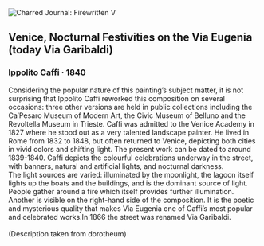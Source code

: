 <div class="artwork-of-the-day">
  <div class="container">
    <div class="img-wrapper">
      <img
        src="https://uploads4.wikiart.org/00177/images/ippolito-kaffi/ippolito-caffi-festival-in-venice.jpg!Large.jpg"
        alt="Charred Journal: Firewritten V" />
    </div>
    <div class="artwork-detail">
      <div class="artwork-origin"> 
        <h2 class="artwork-name">Venice, Nocturnal Festivities on the Via Eugenia (today Via Garibaldi)</h2>
        <h3 class="artist">
          Ippolito Caffi
                    ·  1840
        </h3>
      </div>
      <p class="description">
        <span class="artwork-description-text ng-binding" ng-bind-html="viewModel.ArtworkOfTheDay.Description | unsafe">Considering the popular nature of this painting’s subject matter, it is not surprising that Ippolito Caffi reworked this composition on several occasions: three other versions are held in public collections including the Ca’Pesaro Museum of Modern Art, the Civic Museum of Belluno and the Revoltella Museum in Trieste. Caffi was admitted to the Venice Academy in 1827 where he stood out as a very talented landscape painter. He lived in Rome from 1832 to 1848, but often returned to Venice, depicting both cities in vivid colors and shifting light. The present work can be dated to around 1839-1840. Caffi depicts the colourful celebrations underway in the street, with banners, natural and artificial lights, and nocturnal darkness.<br>The light sources are varied: illuminated by the moonlight, the lagoon itself lights up the boats and the buildings, and is the dominant source of light. People gather around a fire which itself provides further illumination. Another is visible on the right-hand side of the composition. It is the poetic and mysterious quality that makes Via Eugenia one of Caffi’s most popular and celebrated works.In 1866 the street was renamed Via Garibaldi.<br><br>(Description taken from dorotheum)</span>
                        <div class="text-shadow-container" ng-show="showShadow" style=""></div>
      </p>
    </div>
  </div>

</div>
